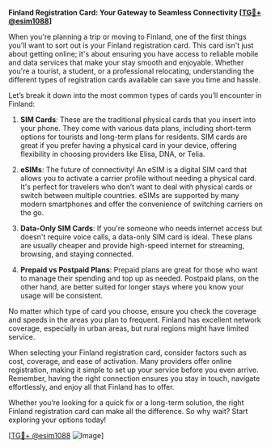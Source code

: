 **Finland Registration Card: Your Gateway to Seamless Connectivity [[TG💪+ @esim1088](https://t.me/s/esim1088)]**

When you're planning a trip or moving to Finland, one of the first things you'll want to sort out is your Finland registration card. This card isn't just about getting online; it's about ensuring you have access to reliable mobile and data services that make your stay smooth and enjoyable. Whether you're a tourist, a student, or a professional relocating, understanding the different types of registration cards available can save you time and hassle.

Let’s break it down into the most common types of cards you’ll encounter in Finland:

1. **SIM Cards**: These are the traditional physical cards that you insert into your phone. They come with various data plans, including short-term options for tourists and long-term plans for residents. SIM cards are great if you prefer having a physical card in your device, offering flexibility in choosing providers like Elisa, DNA, or Telia.

2. **eSIMs**: The future of connectivity! An eSIM is a digital SIM card that allows you to activate a carrier profile without needing a physical card. It's perfect for travelers who don’t want to deal with physical cards or switch between multiple countries. eSIMs are supported by many modern smartphones and offer the convenience of switching carriers on the go.

3. **Data-Only SIM Cards**: If you're someone who needs internet access but doesn't require voice calls, a data-only SIM card is ideal. These plans are usually cheaper and provide high-speed internet for streaming, browsing, and staying connected.

4. **Prepaid vs Postpaid Plans**: Prepaid plans are great for those who want to manage their spending and top up as needed. Postpaid plans, on the other hand, are better suited for longer stays where you know your usage will be consistent. 

No matter which type of card you choose, ensure you check the coverage and speeds in the areas you plan to frequent. Finland has excellent network coverage, especially in urban areas, but rural regions might have limited service.

When selecting your Finland registration card, consider factors such as cost, coverage, and ease of activation. Many providers offer online registration, making it simple to set up your service before you even arrive. Remember, having the right connection ensures you stay in touch, navigate effortlessly, and enjoy all that Finland has to offer.

Whether you’re looking for a quick fix or a long-term solution, the right Finland registration card can make all the difference. So why wait? Start exploring your options today!

[[TG💪+ @esim1088](https://t.me/s/esim1088) ![Image](https://i.postimg.cc/Y0z9fWf4/image.png)]